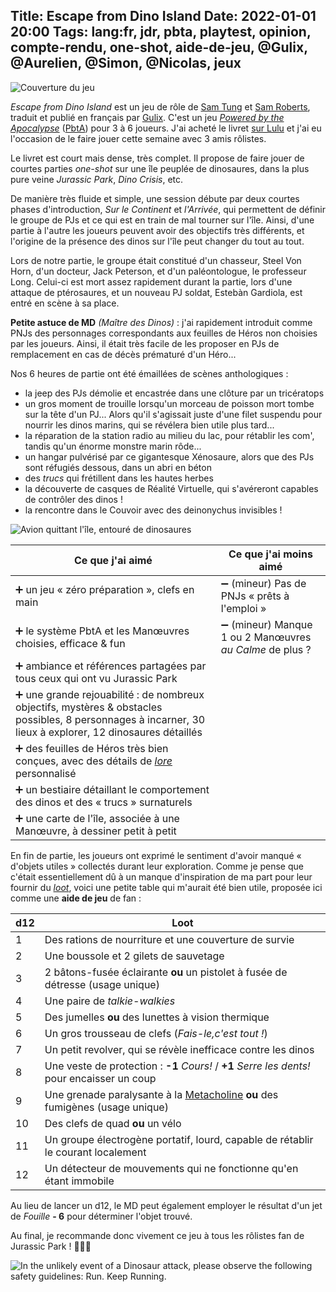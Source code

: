 Title: Escape from Dino Island
Date: 2022-01-01 20:00
Tags: lang:fr, jdr, pbta, playtest, opinion, compte-rendu, one-shot, aide-de-jeu, @Gulix, @Aurelien, @Simon, @Nicolas, jeux
---
<!-- Com'
* https://www.gulix.fr/blog/escape-from-dino-island/
-->

![Couverture du jeu](images/2022/01/escape-from-dino-island.jpg)

_Escape from Dino Island_ est un jeu de rôle de [Sam Tung](https://twitter.com/stung_art)
et [Sam Roberts](https://twitter.com/samnite), traduit et publié en français par [Gulix](https://www.gulix.fr/blog/escape-from-dino-island/). C'est un jeu [_Powered by the Apocalypse_](https://en.wikipedia.org/wiki/Powered_by_the_Apocalypse) ([PbtA](/lucas/blog/tag/pbta.html)) pour 3 à 6 joueurs. J'ai acheté le livret [sur Lulu](https://www.lulu.com/content/livre-%C3%A0-couverture-souple/escape-from-dino-island---le-jeu/26044143) et j'ai eu l'occasion de le faire jouer cette semaine avec 3 amis rôlistes.

Le livret est court mais dense, très complet. Il propose de faire jouer de courtes parties _one-shot_ sur une île peuplée de dinosaures, dans la plus pure veine _Jurassic Park_, _Dino Crisis_, etc.

De manière très fluide et simple, une session débute par deux courtes phases d'introduction, _Sur le Continent_ et _l'Arrivée_, qui permettent de définir le groupe de PJs et ce qui est en train de mal tourner sur l'île.
Ainsi, d'une partie à l'autre les joueurs peuvent avoir des objectifs très différents, et l'origine de la présence des dinos sur l'île peut changer du tout au tout.

Lors de notre partie, le groupe était constitué d'un chasseur, Steel Von Horn, d'un docteur, Jack Peterson,
et d'un paléontologue, le professeur Long. Celui-ci est mort assez rapidement durant la partie, lors d'une attaque de ptérosaures, et un nouveau PJ soldat, Estebàn Gardiola, est entré en scène à sa place.

**Petite astuce de MD** _(Maître des Dinos)_ : j'ai rapidement introduit comme PNJs des personnages correspondants aux feuilles de Héros non choisies par les joueurs. Ainsi, il était très facile de les proposer en PJs de remplacement en cas de décès prématuré d'un Héro...

Nos 6 heures de partie ont été émaillées de scènes anthologiques :

* la jeep des PJs démolie et encastrée dans une clôture par un tricératops
* un gros moment de trouille lorsqu'un morceau de poisson mort tombe sur la tête d'un PJ...
  Alors qu'il s'agissait juste d'une filet suspendu pour nourrir les dinos marins,
  qui se révélera bien utile plus tard...
* la réparation de la station radio au milieu du lac, pour rétablir les com',
  tandis qu'un énorme monstre marin rôde...
* un hangar pulvérisé par ce gigantesque Xénosaure, alors que des PJs sont réfugiés dessous,
  dans un abri en béton
* des _trucs_ qui frétillent dans les hautes herbes
* la découverte de casques de Réalité Virtuelle, qui s'avéreront capables de contrôler des dinos !
* la rencontre dans le Couvoir avec des deinonychus invisibles !

![Avion quittant l'île, entouré de dinosaures](images/2022/01/efdi-ending.png)

Ce que j'ai aimé                                             | Ce que j'ai moins aimé
-------------------------------------------------------------|-
➕ un jeu « zéro préparation », clefs en main                | ➖ (mineur) Pas de PNJs « prêts à l'emploi »
➕ le système PbtA et les Manœuvres choisies, efficace & fun | ➖ (mineur) Manque 1 ou 2 Manœuvres _au Calme_ de plus ?
➕ ambiance et références partagées par tous ceux qui ont vu Jurassic Park |
➕ une grande rejouabilité : de nombreux objectifs, mystères & obstacles possibles, 8 personnages à incarner, 30 lieux à explorer, 12 dinosaures détaillés |
➕ des feuilles de Héros très bien conçues, avec des détails de [_lore_](https://fr.wikipedia.org/wiki/Lore) personnalisé |
➕ un bestiaire détaillant le comportement des dinos et des « trucs » surnaturels |
➕ une carte de l'île, associée à une Manœuvre, à dessiner petit à petit |

En fin de partie, les joueurs ont exprimé le sentiment d'avoir manqué « d'objets utiles » collectés durant leur exploration. Comme je pense que c'était essentiellement dû à un manque d'inspiration de ma part pour leur fournir du [_loot_](https://fr.wikipedia.org/wiki/Loot), voici une petite table qui m'aurait été bien utile, proposée ici comme une **aide de jeu** de fan :

d12| Loot
---|-
1  | Des rations de nourriture et une couverture de survie
2  | Une boussole et 2 gilets de sauvetage
3  | 2 bâtons-fusée éclairante **ou** un pistolet à fusée de détresse (usage unique)
4  | Une paire de _talkie-walkies_
5  | Des jumelles **ou** des lunettes à vision thermique
6  | Un gros trousseau de clefs (_Fais-le,c'est tout !_)
7  | Un petit revolver, qui se révèle inefficace contre les dinos
8  | Une veste de protection : **-1** _Cours!_ / **+1** _Serre les dents!_ pour encaisser un coup
9  | Une grenade paralysante à la [Metacholine](https://jurassicpark.fandom.com/wiki/Toxic_Metacholine_(Mivacuriam)) **ou** des fumigènes (usage unique)
10 | Des clefs de quad **ou** un vélo
11 | Un groupe électrogène portatif, lourd, capable de rétablir le courant localement
12 | Un détecteur de mouvements qui ne fonctionne qu'en étant immobile

Au lieu de lancer un d12, le MD peut également employer le résultat d'un jet de _Fouille_ **- 6**
pour déterminer l'objet trouvé.

Au final, je recommande donc vivement ce jeu à tous les rôlistes fan de Jurassic Park ! 🦕💖🦖

![In the unlikely event of a Dinosaur attack, please observe the following safety guidelines: Run. Keep Running.](images/2022/01/in-case-of-a-dinosaur-attack.jpg)

<style>
article table          { border-collapse: collapse; margin: 2rem auto; border-style: hidden; }
article td, article th { border: 2px solid #444; padding: .5rem; }
</style>
